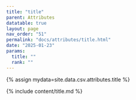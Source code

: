 ```yaml
---
title: "title"
parent: Attributes
datatable: true
layout: page
nav_order: "51"
permalink: "docs/attributes/title.html"
date: "2025-01-23"
params:
  title: ""
  rank: ""
---
```

{% assign mydata=site.data.csv.attributes.title %} 

{% include content/title.md %}
